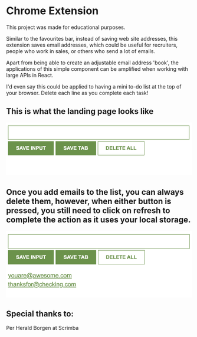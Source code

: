 # Chrome Extension

This project was made for educational purposes.

Similar to the favourites bar, instead of saving web site addresses, this extension saves email addresses, which could be useful for recruiters, people who work in sales, or others who send a lot of emails.

Apart from being able to create an adjustable email address 'book', the applications of this simple component can be amplified when working with large APIs in React.

I'd even say this could be applied to having a mini to-do list at the top of your browser. Delete each line as you complete each task!

## This is what the landing page looks like
![app-pic](chromeExt1.png)

## Once you add emails to the list, you can always delete them, however, when either button is pressed, you still need to click on refresh to complete the action as it uses your local storage. 
![app-pic](chromeExt2.png)

## Special thanks to: 

Per Herald Borgen at Scrimba